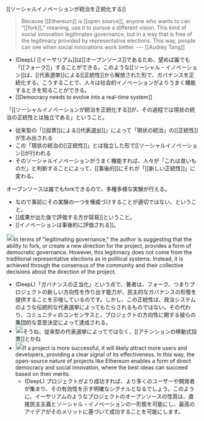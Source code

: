 
[[ソーシャルイノベーションが統治を正統化する]]

> Because [[Ethereum]] is [[open source]], anyone who wants to can “[[fork]],” meaning, use it to pursue a different vision. This kind of social innovation legitimates governance, but in a way that is free of the legitimacy provided by representative elections. This way, people can see when social innovations work better. --- [[Audrey Tang]]
- (DeepL) [[イーサリアム]]は[[オープンソース]]であるため、望めば誰でも「[[フォーク]]」することができる。このような[[ソーシャル・イノベーション]]は、[[代表選挙]]による[[正統性]]から解放された形で、ガバナンスを正統化する。こうすることで、人々は社会的イノベーションがよりうまく機能するときを知ることができる。
- [[Democracy needs to evolve into a real-time system]]

「[[ソーシャルイノベーションが統治を正統化する]]が、その過程では現状の統治の正統性とは独立である」ということ。
- 従来型の「[[投票]]による[[代表選出]]」によって「現状の統治」の[[正統性]]が生み出される
- この「現状の統治の[[正統性]]」とは独立した形で[[ソーシャルイノベーション]]が行われる
- そのソーシャルイノベーションがうまく機能すれば、人々が「これは良いものだ」と判断することによって、[[事後的]]にそれが「[[新しい正統性]]」に変わる。

オープンソースは誰でもforkできるので、多種多様な実験が行える。
- なので事前にその実験の一つを権威づけすることが適切ではない、ということ。
- [[成果が出た後で評価する方が容易]]ということ。
- [[イノベーションは事後的に評価される]]。

<img src='https://scrapbox.io/api/pages/nishio/GPT-4/icon' alt='GPT-4.icon' height="19.5"/>In terms of "legitimating governance," the author is suggesting that the ability to fork, or create a new direction for the project, provides a form of democratic governance. However, this legitimacy does not come from the traditional representative elections as in political systems. Instead, it is achieved through the consensus of the community and their collective decisions about the direction of the project.
- (DeepL)「ガバナンスの正当化」という点で、著者は、フォーク、つまりプロジェクトの新しい方向性を作り出す能力が、民主的なガバナンスの形態を提供することを示唆しているのです。しかし、この正統性は、政治システムのような伝統的な代表選挙によってもたらされるものではない。その代わり、コミュニティのコンセンサスと、プロジェクトの方向性に関する彼らの集団的な意思決定によって達成される。
- <img src='https://scrapbox.io/api/pages/nishio/nishio/icon' alt='nishio.icon' height="19.5"/>そうね、従来型の代表選挙によってではなく、[[アテンションの移動式投票]]とかね
- <img src='https://scrapbox.io/api/pages/nishio/GPT-4/icon' alt='GPT-4.icon' height="19.5"/>If a project is more successful, it will likely attract more users and developers, providing a clear signal of its effectiveness. In this way, the open-source nature of projects like Ethereum enables a form of direct democracy and social innovation, where the best ideas can succeed based on their merits.
    - (DeepL) プロジェクトがより成功すれば、より多くのユーザーや開発者が集まり、その有効性を示す明確なシグナルとなるでしょう。このように、イーサリアムのようなプロジェクトのオープンソースの性質は、直接民主主義とソーシャル・イノベーションの一形態を可能にし、最高のアイデアがそのメリットに基づいて成功することを可能にします。
